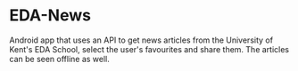 # EDA-News
Android app that uses an API to get news articles from the University of Kent's EDA School, select the user's favourites and share them. The articles can be seen offline as well.
